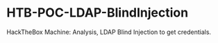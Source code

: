 # HTB-POC-LDAP-BlindInjection
HackTheBox Machine: Analysis, LDAP Blind Injection to get credentials.
